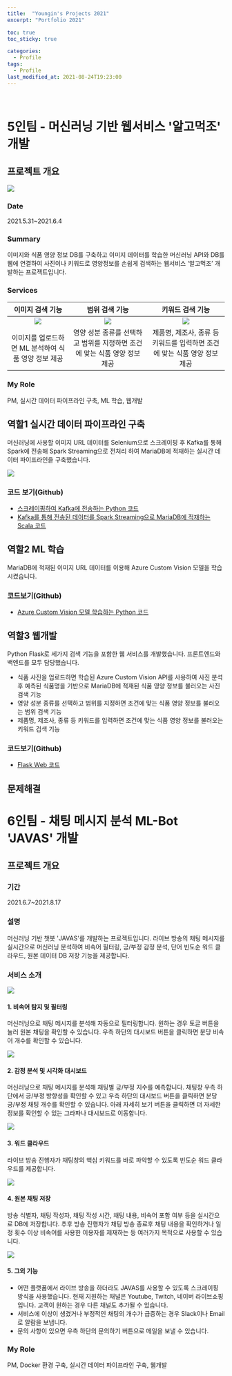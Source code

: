 ```yaml
---
title:  "Youngin's Projects 2021"
excerpt: "Portfolio 2021"

toc: true
toc_sticky: true

categories:
  - Profile
tags:
  - Profile
last_modified_at: 2021-08-24T19:23:00
---
```


<br>

# 5인팀 - 머신러닝 기반 웹서비스 '알고먹조' 개발

## 프로젝트 개요

<img src="/assets/images/projects/1.jpg" />

### Date
2021.5.31~2021.6.4

### Summary
이미지와 식품 영양 정보 DB를 구축하고 이미지 데이터를 학습한 머신러닝 API와 DB를 웹에 연결하여 사진이나 키워드로 영양정보를 손쉽게 검색하는 웹서비스 ‘알고먹조’ 개발하는 프로젝트입니다.
### Services

|이미지 검색 기능|범위 검색 기능|키워드 검색 기능|
|:---:|:---:|:---:|
|<img src="/assets/images/projects/mini1.GIF" />|<img src="/assets/images/projects/mini2.GIF" />|<img src="/assets/images/projects/mini3.GIF" />|
|이미지를 업로드하면 ML 분석하여 식품 영양 정보 제공|영양 성분 종류를 선택하고 범위를 지정하면 조건에 맞는 식품 영양 정보 제공|제품명, 제조사, 종류 등 키워드를 입력하면 조건에 맞는 식품 영양 정보 제공|

### My Role
PM, 실시간 데이터 파이프라인 구축, ML 학습, 웹개발

## 역할1 실시간 데이터 파이프라인 구축
머신러닝에 사용할 이미지 URL 데이터를 Selenium으로 스크레이핑 후 Kafka를 통해 Spark에 전송해 Spark Streaming으로 전처리 하여 MariaDB에 적재하는 실시간 데이터 파이프라인을 구축했습니다.

<img src = "/assets/images/projects/3.png" />

### 코드 보기(Github)

- [스크레이핑하여 Kafka에 전송하는 Python 코드](https://github.com/younginshin115/21_hyu_algomeokjo/blob/master/scraping.ipynb)
- [Kafka를 통해 전송된 데이터를 Spark Streaming으로 MariaDB에 적재하는 Scala 코드](https://github.com/younginshin115/21_hyu_algomeokjo/blob/master/StreamingSpark.scala)

## 역할2 ML 학습
MariaDB에 적재된 이미지 URL 데이터를 이용해 Azure Custom Vision 모델을 학습시켰습니다.

### 코드보기(Github)
- [Azure Custom Vision 모델 학습하는 Python 코드](https://github.com/younginshin115/21_hyu_algomeokjo/blob/master/Custom_vision.ipynb)

## 역할3 웹개발
Python Flask로 세가지 검색 기능을 포함한 웹 서비스를 개발했습니다. 프론트엔드와 백엔드를 모두 담당했습니다.
- 식품 사진을 업로드하면 학습된 Azure Custom Vision API를 사용하여 사진 분석 후 예측된 식품명을 기반으로 MariaDB에 적재된 식품 영양 정보를 불러오는 사진 검색 기능
- 영양 성분 종류를 선택하고 범위를 지정하면 조건에 맞는 식품 영양 정보를 불러오는 범위 검색 기능
- 제품명, 제조사, 종류 등 키워드를 입력하면 조건에 맞는 식품 영양 정보를 불러오는 키워드 검색 기능

### 코드보기(Github)
- [Flask Web 코드](https://github.com/younginshin115/21_hyu_algomeokjo/tree/master/Web)

## 문제해결

# 6인팀 - 채팅 메시지 분석 ML-Bot 'JAVAS' 개발

## 프로젝트 개요

### 기간
2021.6.7~2021.8.17

### 설명
머신러닝 기반 챗봇 'JAVAS'를 개발하는 프로젝트입니다. 라이브 방송의 채팅 메시지를 실시간으로 머신러닝 분석하여 비속어 필터링, 긍/부정 감정 분석, 단어 빈도순 워드 클라우드, 원본 데이터 DB 저장 기능을 제공합니다.

### 서비스 소개
<img src = "/assets/images/projects/4.png" />

#### 1. 비속어 탐지 및 필터링
머신러닝으로 채팅 메시지를 분석해 자동으로 필터링합니다. 원하는 경우 토글 버튼을 눌러 원본 채팅을 확인할 수 있습니다. 우측 하단의 대시보드 버튼을 클릭하면 분당 비속어 개수를 확인할 수 있습니다.

<img src = "/assets/images/projects/javas1.gif" />

#### 2. 감정 분석 및 시각화 대시보드
머신러닝으로 채팅 메시지를 분석해 채팅별 긍/부정 지수를 예측합니다. 채팅창 우측 하단에서 긍/부정 방향성을 확인할 수 있고 우측 하단의 대시보드 버튼을 클릭하면 분당 긍/부정 채팅 개수를 확인할 수 있습니다. 아래 자세히 보기 버튼을 클릭하면 더 자세한 정보를 확인할 수 있는 그라파나 대시보드로 이동합니다.

<img src = "/assets/images/projects/javas2.gif" />

#### 3. 워드 클라우드
라이브 방송 진행자가 채팅창의 핵심 키워드를 바로 파악할 수 있도록 빈도순 워드 클라우드를 제공합니다.

<img src = "/assets/images/projects/javas3.gif" />

#### 4. 원본 채팅 저장
방송 식별자, 채팅 작성자, 채팅 작성 시간, 채팅 내용, 비속어 포함 여부 등을 실시간으로 DB에 저장합니다. 추후 방송 진행자가 채팅 방송 종료후 채팅 내용을 확인하거나 일정 횟수 이상 비속어를 사용한 이용자를 제재하는 등 여러가지 목적으로 사용할 수 있습니다.

<img src = "/assets/images/projects/javas4.gif" />

#### 5. 그외 기능
- 어떤 플랫폼에서 라이브 방송을 하더라도 JAVAS를 사용할 수 있도록 스크레이핑 방식을 사용했습니다. 현재 지원하는 채널은 Youtube, Twitch, 네이버 라이브쇼핑입니다. 고객이 원하는 경우 다른 채널도 추가될 수 있습니다.
- 서비스에 이상이 생겼거나 부정적인 채팅의 개수가 급증하는 경우 Slack이나 Email로 알람을 보냅니다.
- 문의 사항이 있으면 우측 하단의 문의하기 버튼으로 메일을 보낼 수 있습니다.

### My Role
PM, Docker 환경 구축, 실시간 데이터 파이프라인 구축, 웹개발